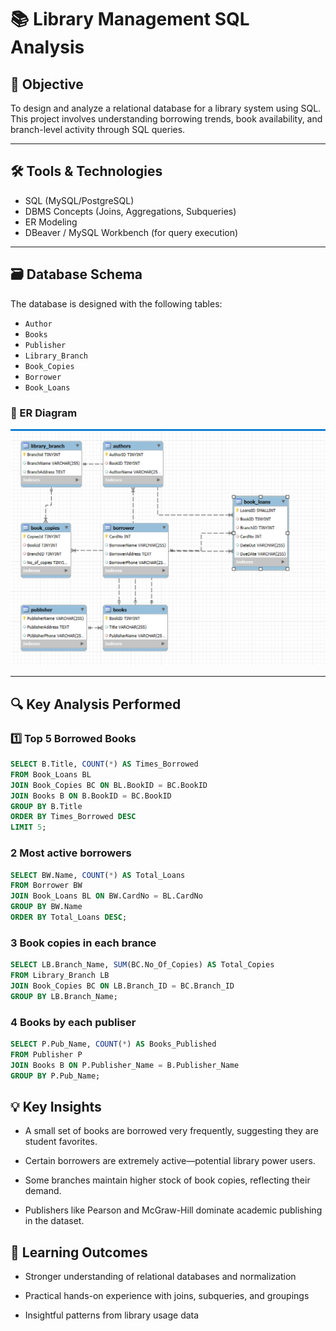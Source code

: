 # 📚 Library Management SQL Analysis

## 🧠 Objective
To design and analyze a relational database for a library system using SQL. This project involves understanding borrowing trends, book availability, and branch-level activity through SQL queries.

---

## 🛠️ Tools & Technologies
- SQL (MySQL/PostgreSQL)
- DBMS Concepts (Joins, Aggregations, Subqueries)
- ER Modeling
- DBeaver / MySQL Workbench (for query execution)

---

## 🗃️ Database Schema

The database is designed with the following tables:

- `Author`
- `Books`
- `Publisher`
- `Library_Branch`
- `Book_Copies`
- `Borrower`
- `Book_Loans`

### 🧩 ER Diagram
![ER Diagram](ER-Diagram.png)

---

## 🔍 Key Analysis Performed

### 1️⃣ Top 5 Borrowed Books
```sql
SELECT B.Title, COUNT(*) AS Times_Borrowed
FROM Book_Loans BL
JOIN Book_Copies BC ON BL.BookID = BC.BookID
JOIN Books B ON B.BookID = BC.BookID
GROUP BY B.Title
ORDER BY Times_Borrowed DESC
LIMIT 5;
```
### 2 Most active borrowers
```sql
SELECT BW.Name, COUNT(*) AS Total_Loans
FROM Borrower BW
JOIN Book_Loans BL ON BW.CardNo = BL.CardNo
GROUP BY BW.Name
ORDER BY Total_Loans DESC;
```

### 3 Book copies in each brance
```sql
SELECT LB.Branch_Name, SUM(BC.No_Of_Copies) AS Total_Copies
FROM Library_Branch LB
JOIN Book_Copies BC ON LB.Branch_ID = BC.Branch_ID
GROUP BY LB.Branch_Name;
```

### 4 Books by each publiser
```sql
SELECT P.Pub_Name, COUNT(*) AS Books_Published
FROM Publisher P
JOIN Books B ON P.Publisher_Name = B.Publisher_Name
GROUP BY P.Pub_Name;
```

## 💡 Key Insights
- A small set of books are borrowed very frequently, suggesting they are student favorites.

- Certain borrowers are extremely active—potential library power users.

- Some branches maintain higher stock of book copies, reflecting their demand.

- Publishers like Pearson and McGraw-Hill dominate academic publishing in the dataset.

##  📌 Learning Outcomes
- Stronger understanding of relational databases and normalization

- Practical hands-on experience with joins, subqueries, and groupings

- Insightful patterns from library usage data

